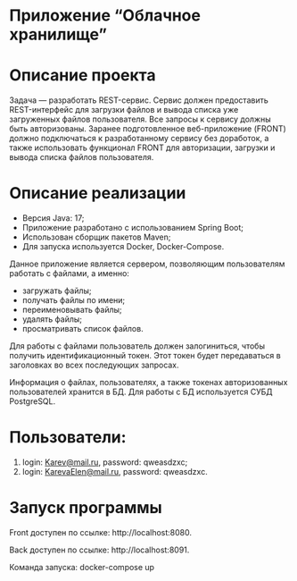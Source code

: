 # Приложение “Облачное хранилище”

# Описание проекта
Задача — разработать REST-сервис. Сервис должен предоставить REST-интерфейс для загрузки файлов и вывода списка уже загруженных файлов пользователя.
Все запросы к сервису должны быть авторизованы. Заранее подготовленное веб-приложение (FRONT) должно подключаться к разработанному сервису без доработок, а также использовать функционал FRONT для авторизации, загрузки и вывода списка файлов пользователя.

# Описание реализации
- Версия Java: 17;
- Приложение разработано с использованием Spring Boot;
- Использован сборщик пакетов Maven;
- Для запуска используется Docker, Docker-Compose.

Данное приложение является сервером, позволяющим пользователям работать с файлами, а именно:
- загружать файлы;
- получать файлы по имени;
- переименовывать файлы;
- удалять файлы;
- просматривать список файлов.

Для работы с файлами пользователь должен залогиниться, чтобы получить идентификационный токен. Этот токен будет передаваться в заголовках во всех последующих запросах.

Информация о файлах, пользователях, а также токенах авторизованных пользователей хранится в БД. Для работы с БД используется СУБД PostgreSQL.

# Пользователи: 
1. login: Karev@mail.ru, password: qweasdzxc;
2. login: KarevaElen@mail.ru, password: qweasdzxc.


# Запуск программы

Front доступен по ссылке: http://localhost:8080.

Back доступен по ссылке: http://localhost:8091.

Команда запуска: docker-compose up

